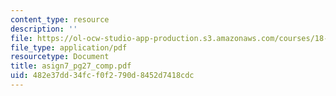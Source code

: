 ```yaml
---
content_type: resource
description: ''
file: https://ol-ocw-studio-app-production.s3.amazonaws.com/courses/18-996a-simplicity-theory-spring-2004/482e37dd34fcf0f2790d8452d7418cdc_asign7_pg27_comp.pdf
file_type: application/pdf
resourcetype: Document
title: asign7_pg27_comp.pdf
uid: 482e37dd-34fc-f0f2-790d-8452d7418cdc
---
```

